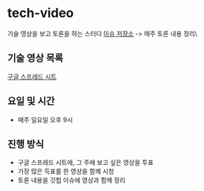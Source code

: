 # tech-video
기술 영상을 보고 토론을 하는 스터디 
[이슈 저장소](https://github.com/IT-book-study/tech-video/issues) -> 매주 토론 내용 정리\


## 기술 영상 목록 
[구글 스프레드 시트](https://docs.google.com/spreadsheets/d/1nHvkOJ3N938qUTNLgoca7Zzg6NDisf9ZHwLLIJEMw4I/edit?usp=sharing)

## 요일 및 시간 
- 매주 일요일 오후 9시

## 진행 방식 
- 구글 스프레드 시트에, 그 주에 보고 싶은 영상을 투표
- 가장 많은 득표를 한 영상을 함께 시청
- 토론 내용을 깃헙 이슈에 영상과 함께 정리 
